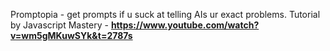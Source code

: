 Promptopia - get prompts if u suck at telling AIs ur exact problems. Tutorial by Javascript Mastery - <b>https://www.youtube.com/watch?v=wm5gMKuwSYk&t=2787s</b>
